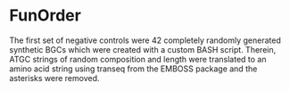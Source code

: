 FunOrder
=========

The first set of negative controls were 42 completely randomly generated synthetic BGCs which were created with a custom BASH script. Therein, ATGC strings of random composition and length were translated to an amino acid string using transeq from the EMBOSS package and the asterisks were removed.

